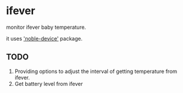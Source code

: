 # ifever
monitor ifever baby temperature.

it uses ['noble-device'](https://github.com/sandeepmistry/noble-device)
package.


## TODO

1. Providing options to adjust the interval of getting temperature from ifever.
1. Get battery level from ifever 
